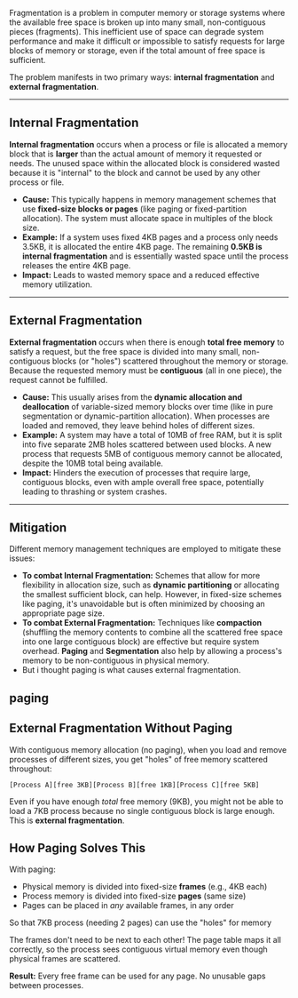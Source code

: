 Fragmentation is a problem in computer memory or storage systems where the available free space is broken up into many small, non-contiguous pieces (fragments). This inefficient use of space can degrade system performance and make it difficult or impossible to satisfy requests for large blocks of memory or storage, even if the total amount of free space is sufficient.

The problem manifests in two primary ways: **internal fragmentation** and **external fragmentation**.

***

## Internal Fragmentation

**Internal fragmentation** occurs when a process or file is allocated a memory block that is **larger** than the actual amount of memory it requested or needs. The unused space within the allocated block is considered wasted because it is "internal" to the block and cannot be used by any other process or file.

* **Cause:** This typically happens in memory management schemes that use **fixed-size blocks or pages** (like paging or fixed-partition allocation). The system must allocate space in multiples of the block size.
* **Example:** If a system uses fixed 4KB pages and a process only needs 3.5KB, it is allocated the entire 4KB page. The remaining **0.5KB is internal fragmentation** and is essentially wasted space until the process releases the entire 4KB page.
* **Impact:** Leads to wasted memory space and a reduced effective memory utilization.

***

## External Fragmentation

**External fragmentation** occurs when there is enough **total free memory** to satisfy a request, but the free space is divided into many small, non-contiguous blocks (or "holes") scattered throughout the memory or storage. Because the requested memory must be **contiguous** (all in one piece), the request cannot be fulfilled.

* **Cause:** This usually arises from the **dynamic allocation and deallocation** of variable-sized memory blocks over time (like in pure segmentation or dynamic-partition allocation). When processes are loaded and removed, they leave behind holes of different sizes.
* **Example:** A system may have a total of 10MB of free RAM, but it is split into five separate 2MB holes scattered between used blocks. A new process that requests 5MB of contiguous memory cannot be allocated, despite the 10MB total being available.
* **Impact:** Hinders the execution of processes that require large, contiguous blocks, even with ample overall free space, potentially leading to thrashing or system crashes.

***

## Mitigation

Different memory management techniques are employed to mitigate these issues:

* **To combat Internal Fragmentation:** Schemes that allow for more flexibility in allocation size, such as **dynamic partitioning** or allocating the smallest sufficient block, can help. However, in fixed-size schemes like paging, it's unavoidable but is often minimized by choosing an appropriate page size.
* **To combat External Fragmentation:** Techniques like **compaction** (shuffling the memory contents to combine all the scattered free space into one large contiguous block) are effective but require system overhead. **Paging** and **Segmentation** also help by allowing a process's memory to be non-contiguous in physical memory.
* But i thought paging is what causes external fragmentation.

## paging
## External Fragmentation Without Paging

With contiguous memory allocation (no paging), when you load and remove processes of different sizes, you get "holes" of free memory scattered throughout:

```
[Process A][free 3KB][Process B][free 1KB][Process C][free 5KB]
```

Even if you have enough *total* free memory (9KB), you might not be able to load a 7KB process because no single contiguous block is large enough. This is **external fragmentation**.

## How Paging Solves This

With paging:
- Physical memory is divided into fixed-size **frames** (e.g., 4KB each)
- Process memory is divided into fixed-size **pages** (same size)
- Pages can be placed in *any* available frames, in any order

So that 7KB process (needing 2 pages) can use the "holes" for memory

The frames don't need to be next to each other! The page table maps it all correctly, so the process sees contiguous virtual memory even though physical frames are scattered.

**Result:** Every free frame can be used for any page. No unusable gaps between processes.

